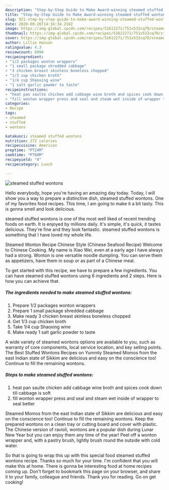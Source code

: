 ```yaml
---
description: "Step-by-Step Guide to Make Award-winning steamed stuffed wontons"
title: "Step-by-Step Guide to Make Award-winning steamed stuffed wontons"
slug: 921-step-by-step-guide-to-make-award-winning-steamed-stuffed-wontons
date: 2020-09-26T14:34:34.216Z
image: https://img-global.cpcdn.com/recipes/51612271/751x532cq70/steamed-stuffed-wontons-recipe-main-photo.jpg
thumbnail: https://img-global.cpcdn.com/recipes/51612271/751x532cq70/steamed-stuffed-wontons-recipe-main-photo.jpg
cover: https://img-global.cpcdn.com/recipes/51612271/751x532cq70/steamed-stuffed-wontons-recipe-main-photo.jpg
author: Lillie Hanson
ratingvalue: 4.3
reviewcount: 6994
recipeingredient:
- "1/2 packages wonton wrappers"
- "1 small package shredded cabbage"
- "3 chicken breast skinless boneless chopped"
- "1/3 cup chicken broth"
- "1/4 cup Shaoxing wine"
- "1 salt garlic powder to taste"
recipeinstructions:
- "heat pan saulte chicken add cabbage wine broth and spices cook down till cabbage is soft"
- "fill wonton wrapper press and seal and steam wet inside of wrapper to seal better"
categories:
- Recipe
tags:
- steamed
- stuffed
- wontons

katakunci: steamed stuffed wontons 
nutrition: 272 calories
recipecuisine: American
preptime: "PT24M"
cooktime: "PT60M"
recipeyield: "4"
recipecategory: Lunch

---
```



![steamed stuffed wontons](https://img-global.cpcdn.com/recipes/51612271/751x532cq70/steamed-stuffed-wontons-recipe-main-photo.jpg)

Hello everybody, hope you're having an amazing day today. Today, I will show you a way to prepare a distinctive dish, steamed stuffed wontons. One of my favorites food recipes. This time, I am going to make it a bit tasty. This is gonna smell and look delicious.

steamed stuffed wontons is one of the most well liked of recent trending foods on earth. It is enjoyed by millions daily. It's simple, it's quick, it tastes delicious. They're fine and they look fantastic. steamed stuffed wontons is something that I have loved my whole life.

Steamed Wonton Recipe Chinese Style (Chinese Seafood Recipe) Welcome to Chinese Cooking. My name is Xiao Wei, even at a early age I have always had a strong. Wonton is one versatile noodle dumpling. You can serve them as appetizers, have them in soup or as part of a Chinese meal.


To get started with this recipe, we have to prepare a few ingredients. You can have steamed stuffed wontons using 6 ingredients and 2 steps. Here is how you can achieve that.

<!--inarticleads1-->

##### The ingredients needed to make steamed stuffed wontons:

1. Prepare 1/2 packages wonton wrappers
1. Prepare 1 small package shredded cabbage
1. Make ready 3 chicken breast skinless boneless chopped
1. Get 1/3 cup chicken broth
1. Take 1/4 cup Shaoxing wine
1. Make ready 1 salt garlic powder to taste


A wide variety of steamed wontons options are available to you, such as warranty of core components, local service location, and key selling points. The Best Stuffed Wontons Recipes on Yummly Steamed Momos from the east Indian state of Sikkim are delicious and easy on the conscience too! Continue to fill the remaining wontons. 

<!--inarticleads2-->

##### Steps to make steamed stuffed wontons:

1. heat pan saulte chicken add cabbage wine broth and spices cook down till cabbage is soft
1. fill wonton wrapper press and seal and steam wet inside of wrapper to seal better


Steamed Momos from the east Indian state of Sikkim are delicious and easy on the conscience too! Continue to fill the remaining wontons. Keep the prepared wontons on a clean tray or cutting board and cover with plastic. The Chinese version of ravioli, wontons are a popular dish during Lunar New Year but you can enjoy them any time of the year! Peel off a wonton wrapper and, with a pastry brush, lightly brush round the outside with cold water. 

So that is going to wrap this up with this special food steamed stuffed wontons recipe. Thanks so much for your time. I'm confident that you will make this at home. There is gonna be interesting food at home recipes coming up. Don't forget to bookmark this page on your browser, and share it to your family, colleague and friends. Thank you for reading. Go on get cooking!
